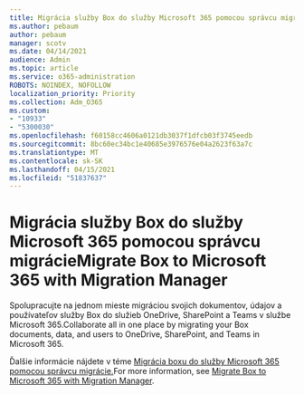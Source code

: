 ```yaml
---
title: Migrácia služby Box do služby Microsoft 365 pomocou správcu migrácie
ms.author: pebaum
author: pebaum
manager: scotv
ms.date: 04/14/2021
audience: Admin
ms.topic: article
ms.service: o365-administration
ROBOTS: NOINDEX, NOFOLLOW
localization_priority: Priority
ms.collection: Adm_O365
ms.custom:
- "10933"
- "5300030"
ms.openlocfilehash: f60158cc4606a0121db3037f1dfcb03f3745eedb
ms.sourcegitcommit: 8bc60ec34bc1e40685e3976576e04a2623f63a7c
ms.translationtype: MT
ms.contentlocale: sk-SK
ms.lasthandoff: 04/15/2021
ms.locfileid: "51837637"
---
```

# <a name="migrate-box-to-microsoft-365-with-migration-manager"></a><span data-ttu-id="86b86-102">Migrácia služby Box do služby Microsoft 365 pomocou správcu migrácie</span><span class="sxs-lookup"><span data-stu-id="86b86-102">Migrate Box to Microsoft 365 with Migration Manager</span></span>

<span data-ttu-id="86b86-103">Spolupracujte na jednom mieste migráciou svojich dokumentov, údajov a používateľov služby Box do služieb OneDrive, SharePoint a Teams v službe Microsoft 365.</span><span class="sxs-lookup"><span data-stu-id="86b86-103">Collaborate all in one place by migrating your Box documents, data, and users to OneDrive, SharePoint, and Teams in Microsoft 365.</span></span>

<span data-ttu-id="86b86-104">Ďalšie informácie nájdete v téme [Migrácia boxu do služby Microsoft 365 pomocou správcu migrácie.](https://docs.microsoft.com/sharepointmigration/mm-box-overview)</span><span class="sxs-lookup"><span data-stu-id="86b86-104">For more information, see [Migrate Box to Microsoft 365 with Migration Manager](https://docs.microsoft.com/sharepointmigration/mm-box-overview).</span></span>